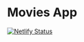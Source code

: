 # Movies App

[![Netlify Status](https://api.netlify.com/api/v1/badges/96fc0985-3860-45b0-bed8-b9f618dc8863/deploy-status)](https://app.netlify.com/sites/topmovies-project/deploys)
